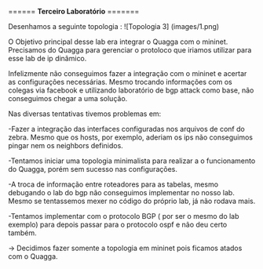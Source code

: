 ====== **Terceiro Laboratório** =======

Desenhamos a seguinte topologia :
![Topologia 3] (images/1.png)

O Objetivo principal desse lab era integrar o Quagga com o mininet. Precisamos do Quagga para gerenciar o protoloco que iriamos utilizar para esse lab de ip dinâmico.

Infelizmente não conseguimos fazer a integração com o mininet e acertar as configurações necessárias. Mesmo trocando informações com os colegas via facebook e utilizando laboratório de bgp attack como base, não conseguimos chegar a uma solução.

Nas diversas tentativas tivemos problemas em:

-Fazer a integração das interfaces configuradas nos arquivos de conf do zebra. Mesmo que os hosts, por exemplo, aderiam os ips não conseguimos pingar nem os neighbors definidos.

-Tentamos iniciar uma topologia minimalista para realizar a o funcionamento do Quagga, porém sem sucesso nas configurações.

-A troca de informação entre roteadores para as tabelas, mesmo debugando o lab do bgp não conseguimos implementar no nosso lab. Mesmo se tentassemos mexer no código do próprio lab, já não rodava mais.

-Tentamos implementar com o protocolo BGP ( por ser o mesmo do lab exemplo) para depois passar para o protocolo ospf e não deu certo também.


-> Decidimos fazer somente a topologia em mininet pois ficamos atados com o Quagga.
